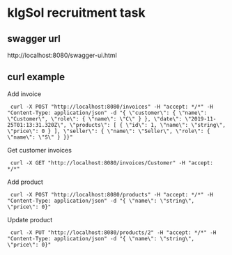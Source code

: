 # klgSol recruitment task

## swagger url
http://localhost:8080/swagger-ui.html

## curl example
Add invoice
```
 curl -X POST "http://localhost:8080/invoices" -H "accept: */*" -H "Content-Type: application/json" -d "{ \"customer\": { \"name\": \"Customer\", \"role\": { \"name\": \"C\" } }, \"date\": \"2019-11-25T01:13:31.320Z\", \"products\": [ { \"id\": 1, \"name\": \"string\", \"price\": 0 } ], \"seller\": { \"name\": \"Seller\", \"role\": { \"name\": \"S\" } }}"
```
Get customer invoices
```
 curl -X GET "http://localhost:8080/invoices/Customer" -H "accept: */*"
```
Add product
```
 curl -X POST "http://localhost:8080/products" -H "accept: */*" -H "Content-Type: application/json" -d "{ \"name\": \"string\", \"price\": 0}"
```
Update product
```
 curl -X PUT "http://localhost:8080/products/2" -H "accept: */*" -H "Content-Type: application/json" -d "{ \"name\": \"string\", \"price\": 0}"
```
